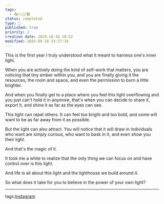 ```yaml
---
tags:
  - 📥️/✍🏻/🟩
status: completed
type: 📸
published: true
priority: 2
creation date: 2024-10-16 18:52
modified: 2025-08-18 23:27:34
---
```

This is the first year I truly understood what it meant to harness one's inner light. 

When you are actively doing the kind of self-work that matters, you are noticing that tiny ember within you, and you are finally giving it the resources, the room and space, and even the permission to burn a little brighter.

And when you finally get to a place where you feel this light overflowing and you just can't hold it in anymore, that's when you can decide to share it, export it, and shine it as far as the eyes can see.

This light can repel others. It can feel too bright and too bold, and some will want to be as far away from it as possible. 

But the light can also attract. You will notice that it will draw in individuals who want are simply curious, who want to bask in it, and even show you their light. 

And that's the magic of it. 

It took me a while to realize  that the only thing we can focus on and have control over is this light. 

And life is all about this light and the lighthouse we build around it. 

So what does it take for you to believe in the power of your own light?




---
tags:[Instagram](instagram)